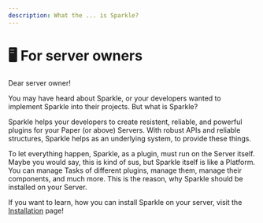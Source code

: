 ```yaml
---
description: What the ... is Sparkle?
---
```


# 🖥 For server owners

Dear server owner!

You may have heard about Sparkle, or your developers wanted to implement Sparkle into their projects. But what is Sparkle?

Sparkle helps your developers to create resistent, reliable, and powerful plugins for your Paper (or above) Servers. With robust APIs and reliable structures, Sparkle helps as an underlying system, to provide these things.

To let everything happen, Sparkle, as a plugin, must run on the Server itself. Maybe you would say, this is kind of sus, but Sparkle itself is like a Platform. You can manage Tasks of different plugins, manage them, manage their components, and much more. This is the reason, why Sparkle should be installed on your Server.

If you want to learn, how you can install Sparkle on your server, visit the [Installation](../installation.md) page!

